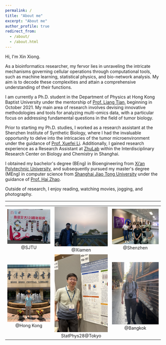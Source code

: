 ```yaml
---
permalink: /
title: "About me"
excerpt: "About me"
author_profile: true
redirect_from: 
  - /about/
  - /about.html
---
```


[//]: # (Welcome! I have been a Research Assistant in the [Shenzhen Institute of Synthetic Biology]&#40;http://isynbio.siat.ac.cn/&#41; at Shenzhen Institute of Advanced Technology, CAS in Shenzhen, China since Jun 2020. )

[//]: # (I am also a graduate student majored in Computer Technology at [Shanghai Jiao Tong University, SJTU]&#40;https://www.sjtu.edu.cn/&#41; supervised by [Prof. Hai Zhao]&#40;https://www.cs.sjtu.edu.cn/en/PeopleDetail.aspx?id=133&#41;. I passed dissertation defense on Jan 6, 2021.)

[//]: # ()
[//]: # (After I earned my BEng in Bioengineering from [Xi'an Polytechnic University]&#40;https://www.xpu.edu.cn/&#41; )

[//]: # (I worked at [Genminix]&#40;http://www.gminix.com/&#41; &#40;a biotech company&#41; as a developer of new bioinformatic tools for the analysis biological data &#40;Microarray and RNA-Seq&#41;. )

[//]: # (I went to [ZhuLab]&#40;http://www.zhulab.cn&#41; at [Interdisciplinary Research Center on Biology and Chemistry]&#40;http://ircbc.ac.cn/&#41; as a Research Assistant in 2016 and I also started my study as a master student &#40;MEng&#41; at SJTU this year. )

[//]: # (Cooperating with other colleagues, )

[//]: # (I published several papers &#40;[Bioinformatics 2017]&#40;https://academic.oup.com/bioinformatics/article/33/14/2235/3066291&#41;;)

[//]: # (                             [Analytical chemistry 2017]&#40;https://pubs.acs.org/doi/abs/10.1021/acs.analchem.7b02625&#41;;)

[//]: # (                             [Nature communications 2019]&#40;https://www.nature.com/articles/s41467-019-09550-x&#41;;)

[//]: # (                             [Nature communications 2020]&#40;https://www.nature.com/articles/s41467-020-18171-8&#41;&#41; related to the analysis methods of Bio-Mass Spectrometry data.)

[//]: # (I am one of the main contributors of the machine-learning-based prediction algorithm for the last article.)

[//]: # ()
[//]: # (In my spare time, I like reading, watching movies and jogging. I also enjoy photography.)
Hi, I'm Xin Xiong.

As a bioinformatics researcher, my fervor lies in unraveling the intricate mechanisms governing cellular operations through computational tools, such as machine learning, statistical physics, and bio-network analysis. My aim is to decode these complexities and attain a comprehensive understanding of their functions.

I am currently a Ph.D. student in the Department of Physics at Hong Kong Baptist University under the mentorship of [Prof. Liang Tian](https://physics.hkbu.edu.hk/people/tian-liang), beginning in October 2021. My main area of research involves devising innovative methodologies and tools for analyzing multi-omics data, with a particular focus on addressing fundamental questions in the field of tumor biology.

Prior to starting my Ph.D. studies, I worked as a research assistant at the Shenzhen Institute of Synthetic Biology, where I had the invaluable opportunity to delve into the intricacies of the tumor microenvironment under the guidance of [Prof. Xuefei Li](https://isynbio.siat.ac.cn/Li(x)lab/view.php?id=48). 
Additionally, I gained research experience as a Research Assistant at [ZhuLab](http://www.zhulab.cn) within the Interdisciplinary Research Center on Biology and Chemistry in Shanghai.

I obtained my bachelor's degree (BEng) in Bioengineering from [Xi’an Polytechnic University](https://www.xpu.edu.cn/), and subsequently pursued my master's degree (MEng) in computer science from [Shanghai Jiao Tong University](https://www.sjtu.edu.cn/) under the guidance of [Prof. Hai Zhao](https://www.cs.sjtu.edu.cn/en/PeopleDetail.aspx?id=133).

Outside of research, I enjoy reading, watching movies, jogging, and photography.


---


|                                                                                       |                                                                                                  |                                                                                         |
|:-------------------------------------------------------------------------------------:|:------------------------------------------------------------------------------------------------:|:---------------------------------------------------------------------------------------:|
|       <img width="200" alt="SJTU" src="/images/myself/SJTU_2016.jpg"><br>@SJTU        |          <img width="200" alt="Xiamen" src="/images/myself/Xiamen_2017.jpg"><br>@Xiamen          |  <img width="200" alt="Shenzhen" src="/images/myself/Shenzhen_2021.jpg"><br>@Shenzhen   |
| <img width="200" alt="Hongkong" src="/images/myself/HongKong_2023.jpg"><br>@Hong Kong | <img width="200" alt="Tokyo" src="/images/myself/StatPhys28_2023_Tokyo.jpg"><br>StatPhys28@Tokyo | <img width="200" alt="Bangkok" src="/images/myself/Bangkok_2024Spring.jpg"><br>@Bangkok |


[//]: # ()
[//]: # (| <img width="200" alt="Xi'an" src="/images/myself/Just Graduated_2010.jpg">  @Xi'an )

[//]: # ()
[//]: # (| <img width="200" alt="Mount Tai" src="/images/myself/Mount Tai_2012Oct.jpg"> @Mount Tai    )

[//]: # ()
[//]: # (| <img width="200" alt="Guilin" src="/images/myself/Guilin_2013.jpg"> @Guilin      |)
